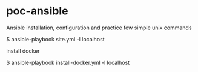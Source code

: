 # poc-ansible
Ansible installation, configuration and practice few simple unix commands

$ ansible-playbook site.yml -l localhost

install docker

$ ansible-playbook install-docker.yml -l localhost
